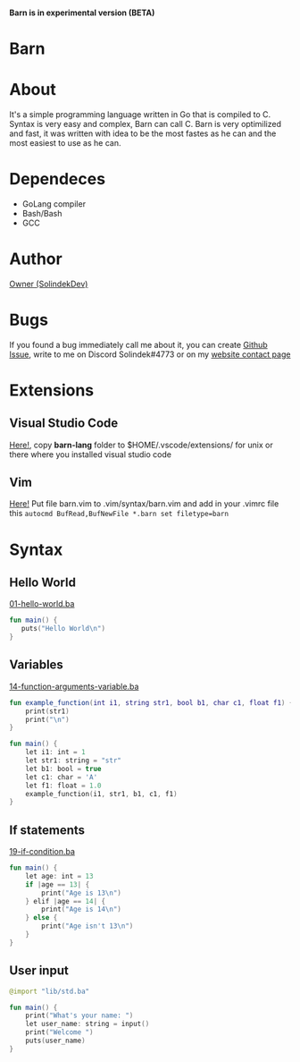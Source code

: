 #### Barn is in experimental version (BETA)
# Barn
# About
It's a simple programming language written in Go that is compiled to C.
Syntax is very easy and complex, Barn can call C. Barn is very optimilized
and fast, it was written with idea to be the most fastes as he can and the 
most easiest to use as he can.
# Dependeces
- GoLang compiler
- Bash/Bash
- GCC
# Author
[Owner (SolindekDev)](https://github.com/solindekdev/)
# Bugs
If you found a bug immediately call me about it, you can create [Github Issue](), write to me on Discord Solindek#4773 or on my [website contact page](https://solindek.tech/contact.html)
# Extensions
## Visual Studio Code
[Here!](./extensions/vscode/), copy **barn-lang** folder to $HOME/.vscode/extensions/ for unix or there where you installed visual studio code
## Vim
[Here!](./extensions/vim/) Put file barn.vim to .vim/syntax/barn.vim and add in your .vimrc file this `autocmd BufRead,BufNewFile *.barn set filetype=barn`
# Syntax
## Hello World
[01-hello-world.ba](./examples/01-hello-world.ba)
```kotlin
fun main() {
   puts("Hello World\n")
}
```
## Variables
[14-function-arguments-variable.ba](./examples/14-function-arguments-variable.ba)
```kotlin
fun example_function(int i1, string str1, bool b1, char c1, float f1) {
    print(str1)
    print("\n")
}

fun main() {
    let i1: int = 1
    let str1: string = "str"
    let b1: bool = true
    let c1: char = 'A'
    let f1: float = 1.0
    example_function(i1, str1, b1, c1, f1)
}
```
## If statements
[19-if-condition.ba](./examples/19-if-condition.ba)
```kotlin
fun main() {
    let age: int = 13
    if |age == 13| {
        print("Age is 13\n")
    } elif |age == 14| {
        print("Age is 14\n")    
    } else {
        print("Age isn't 13\n")
    }
}
```
## User input
```kotlin
@import "lib/std.ba"

fun main() {
	print("What's your name: ")
	let user_name: string = input()
	print("Welcome ")
	puts(user_name)
}
```
